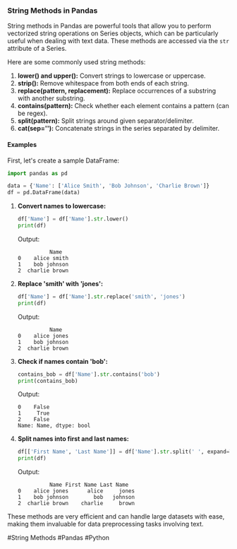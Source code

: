 ### String Methods in Pandas

String methods in Pandas are powerful tools that allow you to perform vectorized string operations on Series objects, which can be particularly useful when dealing with text data. These methods are accessed via the `str` attribute of a Series.

Here are some commonly used string methods:

1. **lower() and upper():** Convert strings to lowercase or uppercase.
2. **strip():** Remove whitespace from both ends of each string.
3. **replace(pattern, replacement):** Replace occurrences of a substring with another substring.
4. **contains(pattern):** Check whether each element contains a pattern (can be regex).
5. **split(pattern):** Split strings around given separator/delimiter.
6. **cat(sep=''):** Concatenate strings in the series separated by delimiter.

#### Examples

First, let's create a sample DataFrame:

```python
import pandas as pd

data = {'Name': ['Alice Smith', 'Bob Johnson', 'Charlie Brown']}
df = pd.DataFrame(data)
```

1. **Convert names to lowercase:**

   ```python
   df['Name'] = df['Name'].str.lower()
   print(df)
   ```

   Output:
   ```
             Name
   0    alice smith
   1    bob johnson
   2  charlie brown
   ```

2. **Replace 'smith' with 'jones':**

   ```python
   df['Name'] = df['Name'].str.replace('smith', 'jones')
   print(df)
   ```

   Output:
   ```
             Name
   0    alice jones
   1    bob johnson
   2  charlie brown
   ```

3. **Check if names contain 'bob':**

   ```python
   contains_bob = df['Name'].str.contains('bob')
   print(contains_bob)
   ```

   Output:
   ```
   0    False
   1     True
   2    False
   Name: Name, dtype: bool
   ```

4. **Split names into first and last names:**

   ```python
   df[['First Name', 'Last Name']] = df['Name'].str.split(' ', expand=True)
   print(df)
   ```

   Output:
   ```
             Name First Name Last Name
   0    alice jones      alice     jones
   1    bob johnson        bob   johnson
   2  charlie brown    charlie     brown
   ```

These methods are very efficient and can handle large datasets with ease, making them invaluable for data preprocessing tasks involving text.

#String Methods #Pandas #Python